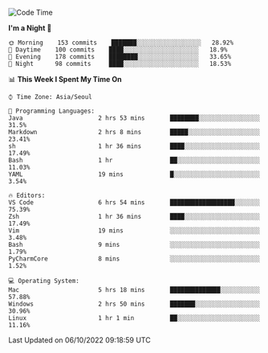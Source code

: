 <!--START_SECTION:waka-->
![Code Time](http://img.shields.io/badge/Code%20Time-1%2C479%20hrs%2058%20mins-blue)

**I'm a Night 🦉** 

```text
🌞 Morning    153 commits    ███████░░░░░░░░░░░░░░░░░░   28.92% 
🌆 Daytime    100 commits    ████░░░░░░░░░░░░░░░░░░░░░   18.9% 
🌃 Evening    178 commits    ████████░░░░░░░░░░░░░░░░░   33.65% 
🌙 Night      98 commits     ████░░░░░░░░░░░░░░░░░░░░░   18.53%

```


📊 **This Week I Spent My Time On** 

```text
⌚︎ Time Zone: Asia/Seoul

💬 Programming Languages: 
Java                     2 hrs 53 mins       ████████░░░░░░░░░░░░░░░░░   31.5% 
Markdown                 2 hrs 8 mins        █████░░░░░░░░░░░░░░░░░░░░   23.41% 
sh                       1 hr 36 mins        ████░░░░░░░░░░░░░░░░░░░░░   17.49% 
Bash                     1 hr                ██░░░░░░░░░░░░░░░░░░░░░░░   11.03% 
YAML                     19 mins             █░░░░░░░░░░░░░░░░░░░░░░░░   3.54%

🔥 Editors: 
VS Code                  6 hrs 54 mins       ██████████████████░░░░░░░   75.39% 
Zsh                      1 hr 36 mins        ████░░░░░░░░░░░░░░░░░░░░░   17.49% 
Vim                      19 mins             ░░░░░░░░░░░░░░░░░░░░░░░░░   3.48% 
Bash                     9 mins              ░░░░░░░░░░░░░░░░░░░░░░░░░   1.79% 
PyCharmCore              8 mins              ░░░░░░░░░░░░░░░░░░░░░░░░░   1.52%

💻 Operating System: 
Mac                      5 hrs 18 mins       ██████████████░░░░░░░░░░░   57.88% 
Windows                  2 hrs 50 mins       ███████░░░░░░░░░░░░░░░░░░   30.96% 
Linux                    1 hr 1 min          ██░░░░░░░░░░░░░░░░░░░░░░░   11.16%

```


 Last Updated on 06/10/2022 09:18:59 UTC
<!--END_SECTION:waka-->
